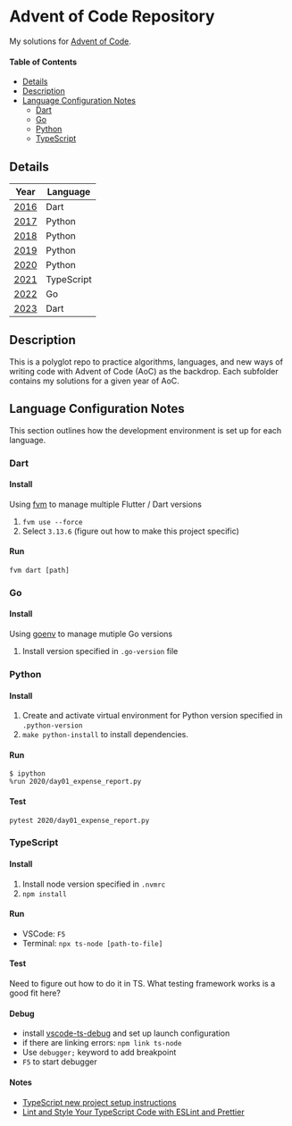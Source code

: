 # Advent of Code Repository

My solutions for [Advent of Code](https://adventofcode.com/).

#### Table of Contents

- [Details](#details)
- [Description](#description)
- [Language Configuration Notes](#language-configuration-notes)
  - [Dart](#dart)
  - [Go](#go)
  - [Python](#python)
  - [TypeScript](#typescript)

## Details

| Year          | Language   |
| ------------- | ---------- |
| [2016](2016/) | Dart       |
| [2017](2017/) | Python     |
| [2018](2018/) | Python     |
| [2019](2019/) | Python     |
| [2020](2020/) | Python     |
| [2021](2021/) | TypeScript |
| [2022](2022/) | Go         |
| [2023](2023/) | Dart       |

## Description

This is a polyglot repo to practice algorithms, languages, and new ways of writing code with Advent of Code (AoC) as the backdrop. Each subfolder contains my solutions for a given year of AoC.

## Language Configuration Notes

This section outlines how the development environment is set up for each language.

### Dart

#### Install

Using [fvm](https://fvm.app/) to manage multiple Flutter / Dart versions

1. `fvm use --force`
1. Select `3.13.6` (figure out how to make this project specific)

#### Run

```console
fvm dart [path]
```

### Go

#### Install

Using [goenv](https://github.com/syndbg/goenv) to manage mutiple Go versions

1. Install version specified in `.go-version` file

### Python

#### Install

1. Create and activate virtual environment for Python version specified in `.python-version`
2. `make python-install` to install dependencies.

#### Run

```console
$ ipython
%run 2020/day01_expense_report.py
```

#### Test

```console
pytest 2020/day01_expense_report.py
```

### TypeScript

#### Install

1. Install node version specified in `.nvmrc`
1. `npm install`

#### Run

- VSCode: `F5`
- Terminal: `npx ts-node [path-to-file]`

#### Test

Need to figure out how to do it in TS. What testing framework works is a good fit here?

#### Debug

- install [vscode-ts-debug](https://github.com/hagishi/vscode-ts-debug) and set up launch configuration
- if there are linking errors: `npm link ts-node`
- Use `debugger;` keyword to add breakpoint
- `F5` to start debugger

#### Notes

- [TypeScript new project setup instructions](https://www.digitalocean.com/community/tutorials/typescript-new-project)
- [Lint and Style Your TypeScript Code with ESLint and Prettier](https://moduscreate.com/blog/lint-style-typescript/)
